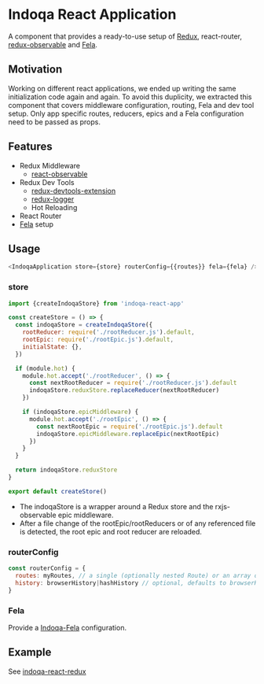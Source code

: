# Indoqa React Application
A component that provides a ready-to-use setup of [Redux](http://redux.js.org/), react-router, [redux-observable](https://github.com/redux-observable/redux-observable) and [Fela](http://fela.js.org/docs/Introduction.html).

## Motivation
Working on different react applications, we ended up writing the same initialization code again and again. To avoid this duplicity, we extracted this component that covers middleware configuration, routing, Fela and dev tool setup. Only app specific routes, reducers, epics and a Fela configuration need to be passed as props.


## Features

  * Redux Middleware
    * [react-observable](https://github.com/redux-observable/redux-observable)
  * Redux Dev Tools
    * [redux-devtools-extension](https://github.com/zalmoxisus/redux-devtools-extension)
    * [redux-logger](https://github.com/evgenyrodionov/redux-logger)
    * Hot Reloading
  * React Router
  * [Fela](http://fela.js.org/docs/Introduction.html) setup

## Usage
```javascript
<IndoqaApplication store={store} routerConfig={{routes}} fela={fela} />
```

### store

```javascript
import {createIndoqaStore} from 'indoqa-react-app'

const createStore = () => {
  const indoqaStore = createIndoqaStore({
    rootReducer: require('./rootReducer.js').default,
    rootEpic: require('./rootEpic.js').default,
    initialState: {},
  })

  if (module.hot) {
    module.hot.accept('./rootReducer', () => {
      const nextRootReducer = require('./rootReducer.js').default
      indoqaStore.reduxStore.replaceReducer(nextRootReducer)
    })

    if (indoqaStore.epicMiddleware) {
      module.hot.accept('./rootEpic', () => {
        const nextRootEpic = require('./rootEpic.js').default
        indoqaStore.epicMiddleware.replaceEpic(nextRootEpic)
      })
    }
  }

  return indoqaStore.reduxStore
}

export default createStore()
```

  * The indoqaStore is a wrapper around a Redux store and the rxjs-observable epic middleware.
  * After a file change of the rootEpic/rootReducers or of any referenced file is detected, the root epic and root reducer are reloaded.

### routerConfig
```javascript
const routerConfig = {
  routes: myRoutes, // a single (optionally nested Route) or an array of Routes
  history: browserHistory|hashHistory // optional, defaults to browserHistory
}
```

### Fela

Provide a [Indoqa-Fela](https://github.com/Indoqa/indoqa-react-fela) configuration.

## Example

See [indoqa-react-redux](https://github.com/Indoqa/indoqa-react-redux)
